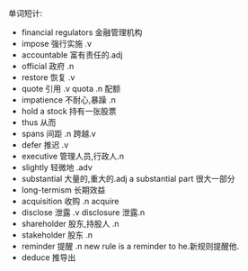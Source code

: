 单词短计:
* financial regulators 金融管理机构
* impose 强行实施 .v
* accountable 富有责任的.adj
* official 政府 .n
* restore 恢复 .v
* quote 引用 .v quota .n 配额
* impatience 不耐心,暴躁 .n
* hold a stock 持有一张股票
* thus 从而 
* spans 间距 .n 跨越.v
* defer 推迟 .v
* executive 管理人员,行政人.n
* slightly 轻微地 .adv
* substantial 大量的,重大的.adj a substantial part 很大一部分
* long-termism 长期效益
* acquisition 收购 .n acquire
* disclose 泄露 .v disclosure 泄露.n
* shareholder 股东,持股人 .n
* stakeholder 股东 .n
* reminder 提醒 .n new rule is a reminder to he.新规则提醒他. 
* deduce 推导出






